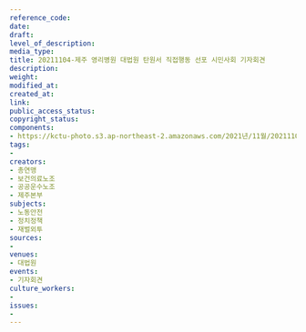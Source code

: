 ```yaml
---
reference_code: 
date: 
draft: 
level_of_description: 
media_type: 
title: 20211104-제주 영리병원 대법원 탄원서 직접행동 선포 시민사회 기자회견
description: 
weight: 
modified_at: 
created_at: 
link: 
public_access_status: 
copyright_status: 
components:
- https://kctu-photo.s3.ap-northeast-2.amazonaws.com/2021년/11월/20211104-제주+영리병원+대법원+탄원서+직접행동+선포+시민사회+기자회견/_1D20135.jpg
tags:
- 
creators:
- 총연맹
- 보건의료노조
- 공공운수노조
- 제주본부
subjects:
- 노동안전
- 정치정책
- 재벌외투
sources:
- 
venues:
- 대법원
events:
- 기자회견
culture_workers:
- 
issues:
- 
---
```

